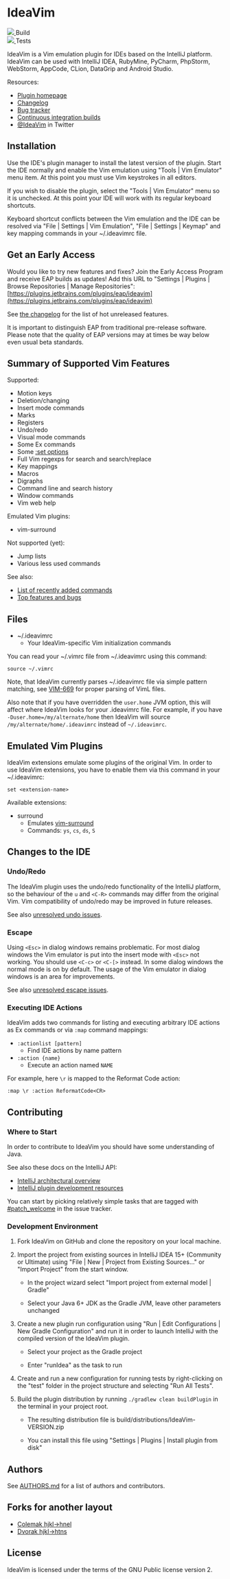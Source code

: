 IdeaVim
=======

<div>
  <a href="http://teamcity.jetbrains.com/viewType.html?buildTypeId=IdeaVim_Build&guest=1">
    <img src="http://teamcity.jetbrains.com/app/rest/builds/buildType:(id:IdeaVim_Build)/statusIcon.svg?guest=1"/>
  </a>
  <span>Build<span>
</div>

<div>
  <a href="http://teamcity.jetbrains.com/viewType.html?buildTypeId=IdeaVim_TestsForIntelliJ15&guest=1">
    <img src="http://teamcity.jetbrains.com/app/rest/builds/buildType:(id:IdeaVim_TestsForIntelliJ15)/statusIcon.svg?guest=1"/>
  </a>
  <span>Tests</span>
</div>

IdeaVim is a Vim emulation plugin for IDEs based on the IntelliJ platform.
IdeaVim can be used with IntelliJ IDEA, RubyMine, PyCharm, PhpStorm, WebStorm,
AppCode, CLion, DataGrip and Android Studio.

Resources:

* [Plugin homepage](http://plugins.jetbrains.com/plugin/164)
* [Changelog](CHANGES.md)
* [Bug tracker](http://youtrack.jetbrains.com/issues/VIM)
* [Continuous integration builds](http://teamcity.jetbrains.com/project.html?projectId=IdeaVim&guest=1)
* [@IdeaVim](http://twitter.com/ideavim) in Twitter


Installation
------------

Use the IDE's plugin manager to install the latest version of the plugin.
Start the IDE normally and enable the Vim emulation using "Tools | Vim
Emulator" menu item. At this point you must use Vim keystrokes in all editors.

If you wish to disable the plugin, select the "Tools | Vim Emulator" menu so
it is unchecked. At this point your IDE will work with its regular keyboard
shortcuts.

Keyboard shortcut conflicts between the Vim emulation and the IDE can be
resolved via "File | Settings | Vim Emulation", "File | Settings | Keymap"
and key mapping commands in your ~/.ideavimrc file.


Get an Early Access
-------------------

Would you like to try new features and fixes? Join the Early Access Program and
receive EAP builds as updates! Add this URL to "Settings | Plugins |
Browse Repositories | Manage Repositories":
[https://plugins.jetbrains.com/plugins/eap/ideavim](https://plugins.jetbrains.com/plugins/eap/ideavim)

See [the changelog](CHANGES.md) for the list of hot unreleased features.

It is important to distinguish EAP from traditional pre-release software.
Please note that the quality of EAP versions may at times be way below even
usual beta standards.


Summary of Supported Vim Features
---------------------------------

Supported:

* Motion keys
* Deletion/changing
* Insert mode commands
* Marks
* Registers
* Undo/redo
* Visual mode commands
* Some Ex commands
* Some [:set options](doc/set-commands.md)
* Full Vim regexps for search and search/replace
* Key mappings
* Macros
* Digraphs
* Command line and search history
* Window commands
* Vim web help

Emulated Vim plugins:

* vim-surround

Not supported (yet):

* Jump lists
* Various less used commands

See also:

* [List of recently added commands](src/com/maddyhome/idea/vim/package-info.java)
* [Top features and bugs](http://youtrack.jetbrains.com/issues/VIM?q=%23Unresolved+sort+by%3A+votes)


Files
-----

* ~/.ideavimrc
    * Your IdeaVim-specific Vim initialization commands

You can read your ~/.vimrc file from ~/.ideavimrc using this command:

    source ~/.vimrc

Note, that IdeaVim currently parses ~/.ideavimrc file via simple pattern matching,
see [VIM-669](http://youtrack.jetbrains.com/issue/VIM-669) for proper parsing
of VimL files.

Also note that if you have overridden the `user.home` JVM option, this
will affect where IdeaVim looks for your .ideavimrc file.  For example, if you
have `-Duser.home=/my/alternate/home` then IdeaVim will source
`/my/alternate/home/.ideavimrc` instead of `~/.ideavimrc`.


Emulated Vim Plugins
--------------------

IdeaVim extensions emulate some plugins of the original Vim. In order to use IdeaVim extensions, you have to enable
them via this command in your ~/.ideavimrc:

    set <extension-name>

Available extensions:

* surround
    * Emulates [vim-surround](https://github.com/tpope/vim-surround)
    * Commands: `ys`, `cs`, `ds`, `S`


Changes to the IDE
------------------

### Undo/Redo

The IdeaVim plugin uses the undo/redo functionality of the IntelliJ platform,
so the behaviour of the `u` and `<C-R>` commands may differ from the original
Vim. Vim compatibility of undo/redo may be improved in future releases.

See also [unresolved undo issues](http://youtrack.jetbrains.com/issues/VIM?q=%23Unresolved+Help+topic%3A+u).

### Escape

Using `<Esc>` in dialog windows remains problematic. For most dialog windows
the Vim emulator is put into the insert mode with `<Esc>` not working. You
should use `<C-c>` or `<C-[>` instead. In some dialog windows the normal mode is
on by default. The usage of the Vim emulator in dialog windows is an area for
improvements.

See also [unresolved escape issues](http://youtrack.jetbrains.com/issues/VIM?q=%23Unresolved+Help+topic%3A+i_Esc).

### Executing IDE Actions

IdeaVim adds two commands for listing and executing arbitrary IDE actions as
Ex commands or via `:map` command mappings:

* `:actionlist [pattern]`
    * Find IDE actions by name pattern
* `:action {name}`
    * Execute an action named `NAME`

For example, here `\r` is mapped to the Reformat Code action:

    :map \r :action ReformatCode<CR>


Contributing
------------

### Where to Start

In order to contribute to IdeaVim you should have some understanding of Java.

See also these docs on the IntelliJ API:

* [IntelliJ architectural overview](http://confluence.jetbrains.com/display/IDEADEV/IntelliJ+IDEA+Architectural+Overview)
* [IntelliJ plugin development resources](http://confluence.jetbrains.com/display/IDEADEV/PluginDevelopment)

You can start by picking relatively simple tasks that are tagged with
[#patch_welcome](http://youtrack.jetbrains.com/issues/VIM?q=%23patch_welcome)
in the issue tracker.


### Development Environment

1. Fork IdeaVim on GitHub and clone the repository on your local machine.

2. Import the project from existing sources in IntelliJ IDEA 15+ (Community or
   Ultimate) using "File | New | Project from Existing Sources..." or "Import
   Project" from the start window.

    * In the project wizard select "Import project from external model | Gradle"

    * Select your Java 6+ JDK as the Gradle JVM, leave other parameters unchanged

3. Create a new plugin run configuration using "Run | Edit Configurations | New
   Gradle Configuration" and run it in order to launch IntelliJ with the
   compiled version of the IdeaVim plugin.

    * Select your project as the Gradle project

    * Enter "runIdea" as the task to run

4. Create and run a new configuration for running tests by right-clicking on the
   "test" folder in the project structure and selecting "Run All Tests".

5. Build the plugin distribution by running `./gradlew clean buildPlugin` in the
   terminal in your project root.

    * The resulting distribution file is build/distributions/IdeaVim-VERSION.zip

    * You can install this file using "Settings | Plugins | Install plugin
      from disk"


Authors
-------

See [AUTHORS.md](AUTHORS.md)
for a list of authors and contributors.


Forks for another layout
------------------------

* [Colemak hjkl->hnel](https://github.com/chadkouse/ideavim)  
* [Dvorak  hjkl->htns](https://github.com/seniorivn/ideavim)  


License
-------

IdeaVim is licensed under the terms of the GNU Public license version 2.
